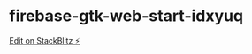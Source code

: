 # firebase-gtk-web-start-idxyuq

[Edit on StackBlitz ⚡️](https://stackblitz.com/edit/firebase-gtk-web-start-idxyuq)